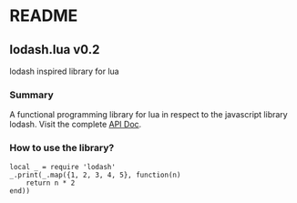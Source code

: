 # README #

## lodash.lua v0.2
lodash inspired library for lua

### Summary ###

A functional programming library for lua in respect to the javascript library lodash.
Visit the complete [API Doc](http://tedmog.github.io/lodash.lua).

### How to use the library? ###

	local _ = require 'lodash'
	_.print(_.map({1, 2, 3, 4, 5}, function(n)
		return n * 2
	end))
